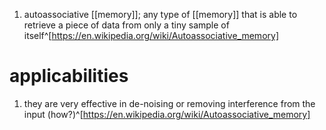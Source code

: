 1. autoassociative [[memory]]; any type of [[memory]] that is able to retrieve a piece of data from only a tiny sample of itself^[https://en.wikipedia.org/wiki/Autoassociative_memory]

# applicabilities
1. they are very effective in de-noising or removing interference from the input (how?)^[https://en.wikipedia.org/wiki/Autoassociative_memory]
